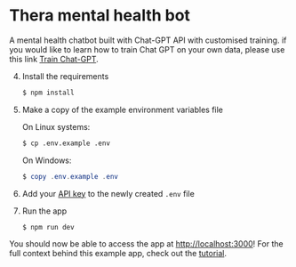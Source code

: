 # Thera mental health bot
A mental health chatbot built with Chat-GPT API with customised training.
if you would like to learn how to train Chat GPT on your own data, please use this link 
[Train Chat-GPT](https://livechatai.com/blog/how-to-train-chatgpt-on-your-own-data).

4. Install the requirements

   ```bash
   $ npm install
   ```

5. Make a copy of the example environment variables file

   On Linux systems: 
   ```bash
   $ cp .env.example .env
   ```
   On Windows:
   ```powershell
   $ copy .env.example .env
   ```
6. Add your [API key](https://platform.openai.com/account/api-keys) to the newly created `.env` file

7. Run the app

   ```bash
   $ npm run dev
   ```

You should now be able to access the app at [http://localhost:3000](http://localhost:3000)! For the full context behind this example app, check out the [tutorial](https://platform.openai.com/docs/quickstart).
